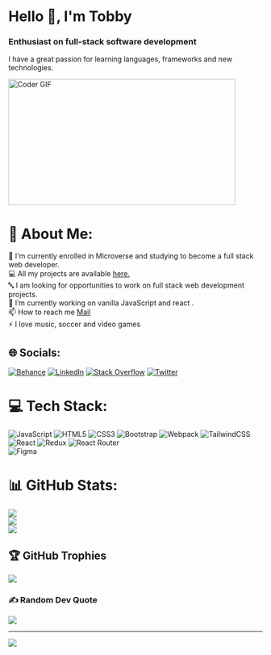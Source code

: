 <h1> Hello 👋, I'm Tobby </h1>

<h3>Enthusiast on full-stack software development</h3>

<p>I have a great passion for learning languages, frameworks and new technologies.</p>

<img align="center" alt="Coder GIF" height=250 width=450 src="https://thumbs.gfycat.com/EvilNextDevilfish-small.gif" />


# 💫 About Me:
🌱 I'm currently enrolled in Microverse and studying to become a full stack web developer.<br>💻 All my projects are available [here.](https://github.com/Tobby8629?tab=repositories)<br>🔤 I am looking for opportunities to work on full stack web development projects.<br>🔭 I’m currently working on vanilla JavaScript and react .<br>📫 How to reach me [Mail](popoolasamuel8629@gmail.com)<br>⚡ I love music, soccer and video games  

## 🌐 Socials:

[![Behance](https://img.shields.io/badge/Behance-1769ff?logo=behance&logoColor=white)](https://behance.net/popoola-samuel-oluwatobby) [![LinkedIn](https://img.shields.io/badge/LinkedIn-%230077B5.svg?logo=linkedin&logoColor=white)](https://linkedin.com/in/samuel-popoola-tobby)
[![Stack Overflow](https://img.shields.io/badge/-Stackoverflow-FE7A16?logo=stack-overflow&logoColor=white)](https://stackoverflow.com/users/21087055) [![Twitter](https://img.shields.io/badge/Twitter-%231DA1F2.svg?logo=Twitter&logoColor=white)](https://twitter.com/tobby_samuels) 

# 💻 Tech Stack:
![JavaScript](https://img.shields.io/badge/javascript-%23323330.svg?style=for-the-badge&logo=javascript&logoColor=%23F7DF1E) 
![HTML5](https://img.shields.io/badge/html5-%23E34F26.svg?style=for-the-badge&logo=html5&logoColor=white) 
![CSS3](https://img.shields.io/badge/css3-%231572B6.svg?style=for-the-badge&logo=css3&logoColor=white) 
![Bootstrap](https://img.shields.io/badge/bootstrap-%23563D7C.svg?style=for-the-badge&logo=bootstrap&logoColor=white) 
![Webpack](https://img.shields.io/badge/webpack-%238DD6F9.svg?style=for-the-badge&logo=webpack&logoColor=black) 
![TailwindCSS](https://img.shields.io/badge/tailwindcss-%2338B2AC.svg?style=for-the-badge&logo=tailwind-css&logoColor=white) 
![React](https://img.shields.io/badge/react-%2320232a.svg?style=for-the-badge&logo=react&logoColor=%2361DAFB)
![Redux](https://img.shields.io/badge/redux-%23593d88.svg?style=for-the-badge&logo=redux&logoColor=white)
![React Router](https://img.shields.io/badge/React_Router-CA4245?style=for-the-badge&logo=react-router&logoColor=white) 	
![Figma](https://img.shields.io/badge/figma-%23F24E1E.svg?style=for-the-badge&logo=figma&logoColor=white)

# 📊 GitHub Stats:
![](https://github-readme-stats.vercel.app/api?username=tobby8629&theme=tokyonight&hide_border=true&include_all_commits=true&count_private=true)<br/>
![](https://github-readme-streak-stats.herokuapp.com/?user=tobby8629&theme=tokyonight&hide_border=true)<br/>
![](https://github-readme-stats.vercel.app/api/top-langs/?username=tobby8629&theme=tokyonight&hide_border=true&include_all_commits=true&count_private=true&layout=compact)

## 🏆 GitHub Trophies
![](https://github-profile-trophy.vercel.app/?username=tobby8629&theme=tokyonight&no-frame=true&no-bg=false&margin-w=4)

### ✍️ Random Dev Quote
![](https://quotes-github-readme.vercel.app/api?type=horizontal&theme=tokyonight)

---
[![](https://visitcount.itsvg.in/api?id=tobby8629&icon=2&color=0)](https://visitcount.itsvg.in)

<!-- Proudly created with GPRM ( https://gprm.itsvg.in ) -->
